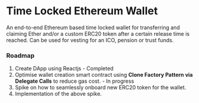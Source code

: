 # Time Locked Ethereum Wallet

An end-to-end Ethereum based time locked wallet for transferring and claiming Ether and/or a custom ERC20 token after a certain release time is reached. Can be used for vesting for an ICO, pension or trust funds.

### Roadmap

1. Create DApp using Reactjs - Completed
2. Optimise wallet creation smart contract using **Clone Factory Pattern via Delegate Calls** to reduce gas cost. - In progress
3. Spike on how to seamlessly onboard new ERC20 token for the wallet.
4. Implementation of the above spike.